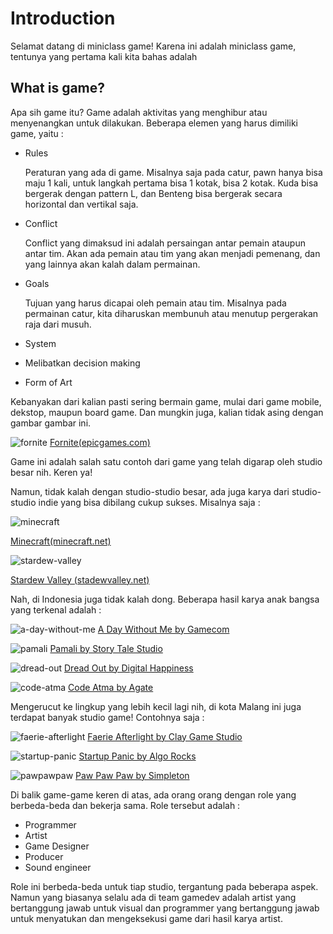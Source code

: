 # Introduction

Selamat datang di miniclass game! Karena ini adalah miniclass game, tentunya yang pertama kali kita bahas adalah

## What is game?

Apa sih game itu? Game adalah aktivitas yang menghibur atau menyenangkan untuk dilakukan. Beberapa elemen yang harus dimiliki game, yaitu :

- Rules
    
    Peraturan yang ada di game. Misalnya saja pada catur, pawn hanya bisa maju 1 kali, untuk langkah pertama bisa 1 kotak, bisa 2 kotak. Kuda bisa bergerak dengan pattern L, dan Benteng bisa bergerak secara horizontal dan vertikal saja.
- Conflict

    Conflict yang dimaksud ini adalah persaingan antar pemain ataupun antar tim. Akan ada pemain atau tim yang akan menjadi pemenang, dan yang lainnya akan kalah dalam permainan.
- Goals

    Tujuan yang harus dicapai oleh pemain atau tim. Misalnya pada permainan catur, kita diharuskan membunuh atau menutup pergerakan raja dari musuh.
- System


- Melibatkan decision making

- Form of Art


Kebanyakan dari kalian pasti sering bermain game, mulai dari game mobile, dekstop, maupun board game. Dan mungkin juga, kalian tidak asing dengan gambar gambar ini. 

![fornite](fornite.jpg)
[Fornite(epicgames.com)](https://www.epicgames.com/fortnite/en-US/home)

Game ini adalah salah satu contoh dari game yang telah digarap oleh studio besar nih. Keren ya! 

Namun, tidak kalah dengan studio-studio besar, ada juga karya dari studio-studio indie yang bisa dibilang cukup sukses. Misalnya saja :

![minecraft](minecraft.jpg)

[Minecraft(minecraft.net)](https://www.minecraft.net/en-us)

![stardew-valley](stardew.png)

[Stardew Valley (stadewvalley.net)](https://www.stardewvalley.net/)

Nah, di Indonesia juga tidak kalah dong. Beberapa hasil karya anak bangsa yang terkenal adalah :

![a-day-without-me](A-Day-Without-Me-Gamecom.jpg)
[A Day Without Me by Gamecom](https://gamebrott.com/a-day-without-me-kini-telah-resmi-hadir-di-steam)

![pamali](Pamali-ST.jpg)
[Pamali by Story Tale Studio](https://storytaledev.itch.io/pamali)

![dread-out](Dreadout-DH.jpg)
[Dread Out by Digital Happiness](http://www.digitalhappiness.net/)

![code-atma](code_atma-Agate.jpg)
[Code Atma by Agate](https://gizmologi.id/games/agate-code-atma/)


Mengerucut ke lingkup yang lebih kecil lagi nih, di kota Malang ini juga terdapat banyak studio game! Contohnya saja :

![faerie-afterlight](faerie-afterlight_CG.png)
[Faerie Afterlight by Clay Game Studio](https://claygamestudio.itch.io/faerie-afterlight)

![startup-panic](startup-panic_algo.jpg)
[Startup Panic by Algo Rocks](https://www.epicgames.com/store/en-US/product/startup-panic/home)

![pawpawpaw](pawpawpaw-simpleton.jpg)
[Paw Paw Paw by Simpleton](https://simpleton.itch.io/pawpawpaw)



Di balik game-game keren di atas, ada orang orang dengan role yang berbeda-beda dan bekerja sama. Role tersebut adalah :
- Programmer
- Artist
- Game Designer
- Producer
- Sound engineer

Role ini berbeda-beda untuk tiap studio, tergantung pada beberapa aspek. Namun yang biasanya selalu ada di team gamedev adalah artist yang bertanggung jawab untuk visual dan programmer yang bertanggung jawab untuk menyatukan dan mengeksekusi game dari hasil karya artist.